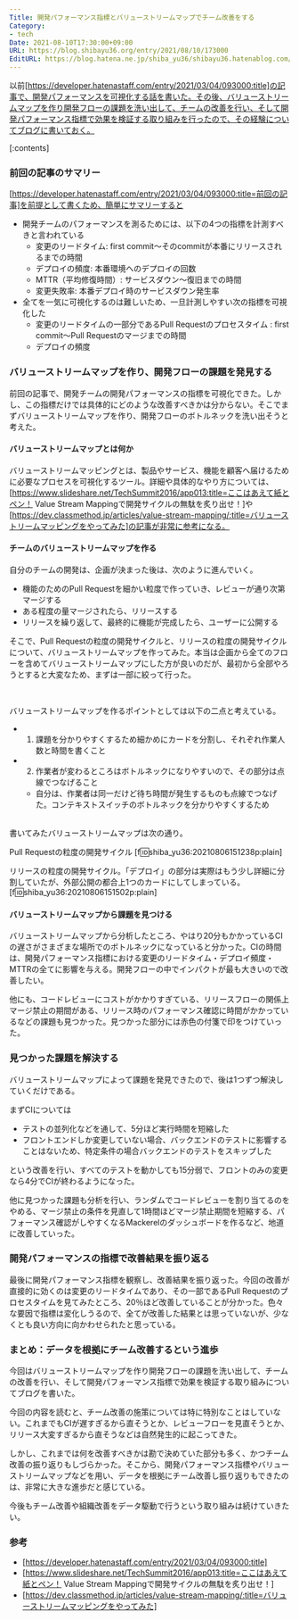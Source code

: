 ```yaml
---
Title: 開発パフォーマンス指標とバリューストリームマップでチーム改善をする
Category:
- tech
Date: 2021-08-10T17:30:00+09:00
URL: https://blog.shibayu36.org/entry/2021/08/10/173000
EditURL: https://blog.hatena.ne.jp/shiba_yu36/shibayu36.hatenablog.com/atom/entry/26006613794409174
---
```


以前[https://developer.hatenastaff.com/entry/2021/03/04/093000:title]の記事で、開発パフォーマンスを可視化する話を書いた。その後、バリューストリームマップを作り開発フローの課題を洗い出して、チームの改善を行い、そして開発パフォーマンス指標で効果を検証する取り組みを行ったので、その経験についてブログに書いておく。

[:contents]

### 前回の記事のサマリー
[https://developer.hatenastaff.com/entry/2021/03/04/093000:title=前回の記事]を前提として書くため、簡単にサマリーすると

* 開発チームのパフォーマンスを測るためには、以下の4つの指標を計測すべきと言われている
    * 変更のリードタイム: first commit〜そのcommitが本番にリリースされるまでの時間
    * デプロイの頻度: 本番環境へのデプロイの回数
    * MTTR（平均修復時間）: サービスダウン〜復旧までの時間
    * 変更失敗率: 本番デプロイ時のサービスダウン発生率
* 全てを一気に可視化するのは難しいため、一旦計測しやすい次の指標を可視化した
    * 変更のリードタイムの一部分であるPull Requestのプロセスタイム : first commit〜Pull Requestのマージまでの時間
    * デプロイの頻度

### バリューストリームマップを作り、開発フローの課題を発見する
前回の記事で、開発チームの開発パフォーマンスの指標を可視化できた。しかし、この指標だけでは具体的にどのような改善すべきかは分からない。そこでまずバリューストリームマップを作り、開発フローのボトルネックを洗い出そうと考えた。

#### バリューストリームマップとは何か
バリューストリームマッピングとは、製品やサービス、機能を顧客へ届けるために必要なプロセスを可視化するツール。詳細や具体的なやり方については、[https://www.slideshare.net/TechSummit2016/app013:title=ここはあえて紙とペン！ Value Stream Mappingで開発サイクルの無駄を炙り出せ！]や[https://dev.classmethod.jp/articles/value-stream-mapping/:title=バリューストリームマッピングをやってみた]の記事が非常に参考になる。

#### チームのバリューストリームマップを作る
自分のチームの開発は、企画が決まった後は、次のように進んでいく。

* 機能のためのPull Requestを細かい粒度で作っていき、レビューが通り次第マージする
* ある程度の量マージされたら、リリースする
* リリースを繰り返して、最終的に機能が完成したら、ユーザーに公開する

そこで、Pull Requestの粒度の開発サイクルと、リリースの粒度の開発サイクルについて、バリューストリームマップを作ってみた。本当は企画から全てのフローを含めてバリューストリームマップにした方が良いのだが、最初から全部やろうとすると大変なため、まずは一部に絞って行った。

<br />

バリューストリームマップを作るポイントとしては以下の二点と考えている。

* 1) 課題を分かりやすくするため細かめにカードを分割し、それぞれ作業人数と時間を書くこと
* 2) 作業者が変わるところはボトルネックになりやすいので、その部分は点線でつなげること
    * 自分は、作業者は同一だけど待ち時間が発生するものも点線でつなげた。コンテキストスイッチのボトルネックを分かりやすくするため

<br />
書いてみたバリューストリームマップは次の通り。

Pull Requestの粒度の開発サイクル
[f:id:shiba_yu36:20210806151238p:plain]

リリースの粒度の開発サイクル。「デプロイ」の部分は実際はもう少し詳細に分割していたが、外部公開の都合上1つのカードにしてしまっている。
[f:id:shiba_yu36:20210806151502p:plain]

#### バリューストリームマップから課題を見つける
バリューストリームマップから分析したところ、やはり20分もかかっているCIの遅さがさまざまな場所でのボトルネックになっていると分かった。CIの時間は、開発パフォーマンス指標における変更のリードタイム・デプロイ頻度・MTTRの全てに影響を与える。開発フローの中でインパクトが最も大きいので改善したい。

他にも、コードレビューにコストがかかりすぎている、リリースフローの関係上マージ禁止の期間がある、リリース時のパフォーマンス確認に時間がかかっているなどの課題も見つかった。見つかった部分には赤色の付箋で印をつけていった。

### 見つかった課題を解決する
バリューストリームマップによって課題を発見できたので、後は1つずつ解決していくだけである。

まずCIについては

* テストの並列化などを通して、5分ほど実行時間を短縮した
* フロントエンドしか変更していない場合、バックエンドのテストに影響することはないため、特定条件の場合バックエンドのテストをスキップした

という改善を行い、すべてのテストを動かしても15分弱で、フロントのみの変更なら4分でCIが終わるようになった。

他に見つかった課題も分析を行い、ランダムでコードレビューを割り当てるのをやめる、マージ禁止の条件を見直して1時間ほどマージ禁止期間を短縮する、パフォーマンス確認がしやすくなるMackerelのダッシュボードを作るなど、地道に改善していった。

### 開発パフォーマンスの指標で改善結果を振り返る
最後に開発パフォーマンス指標を観察し、改善結果を振り返った。今回の改善が直接的に効くのは変更のリードタイムであり、その一部であるPull Requestのプロセスタイムを見てみたところ、20％ほど改善していることが分かった。色々な要因で指標は変化しうるので、全てが改善した結果とは思っていないが、少なくとも良い方向に向かわせられたと思っている。

### まとめ：データを根拠にチーム改善するという進歩
今回はバリューストリームマップを作り開発フローの課題を洗い出して、チームの改善を行い、そして開発パフォーマンス指標で効果を検証する取り組みについてブログを書いた。

今回の内容を読むと、チーム改善の施策については特に特別なことはしていない。これまでもCIが遅すぎるから直そうとか、レビューフローを見直そうとか、リリース大変すぎるから直そうなどは自然発生的に起こってきた。

しかし、これまでは何を改善すべきかは勘で決めていた部分も多く、かつチーム改善の振り返りもしづらかった。そこから、開発パフォーマンス指標やバリューストリームマップなどを用い、データを根拠にチーム改善し振り返りもできたのは、非常に大きな進歩だと感じている。

今後もチーム改善や組織改善をデータ駆動で行うという取り組みは続けていきたい。

### 参考
* [https://developer.hatenastaff.com/entry/2021/03/04/093000:title]
* [https://www.slideshare.net/TechSummit2016/app013:title=ここはあえて紙とペン！ Value Stream Mappingで開発サイクルの無駄を炙り出せ！]
* [https://dev.classmethod.jp/articles/value-stream-mapping/:title=バリューストリームマッピングをやってみた]
